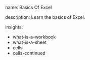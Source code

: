 name: Basics Of Excel

description: Learn the basics of Excel.

insights:
  - what-is-a-workbook
  - what-is-a-sheet
  - cells
  - cells-continued